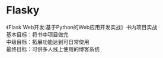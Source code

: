 # Flasky
《Flask Web开发:基于Python的Web应用开发实战》书内项目实战  
基本目标：将书中项目做完  
中级目标：拓展功能达到可日常使用  
最终目标：可供多人线上使用的博客系统
